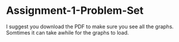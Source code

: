# Assignment-1-Problem-Set
I suggest you download the PDF to make sure you see all the graphs. Somtimes it can take awhile for the graphs to load.
